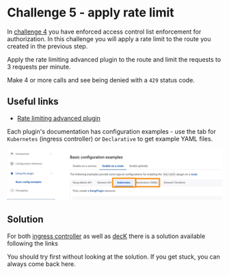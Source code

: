 # Challenge 5 - apply rate limit

In [challenge 4](../4-attach-acl/README.md) you have enforced access control list enforcement for authorization. In this challenge you will apply a rate limit to the route you created in the previous step.

Apply the rate limiting advanced plugin to the route and limit the requests to 3 requests per minute.

Make 4 or more calls and see being denied with a `429` status code.

## Useful links

* [Rate limiting advanced plugin](https://docs.konghq.com/hub/kong-inc/rate-limiting-advanced/)

Each plugin's documentation has configuration examples - use the tab for `Kubernetes` (ingress controller) or `Declarative` to get example YAML files.

![Getting example YAML](../../images/plugin-examples.jpeg)

## Solution

For both [ingress controller](../../ingress-controller/5-apply-rate-limit/) as well as [decK](../../deck/5-apply-rate-limit/) there is a solution available following the links

You should try first without looking at the solution. If you get stuck, you can always come back here.